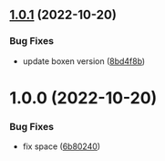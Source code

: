 ## [1.0.1](https://github.com/danieldkm/danielmorita-card/compare/v1.0.0...v1.0.1) (2022-10-20)


### Bug Fixes

* update boxen version ([8bd4f8b](https://github.com/danieldkm/danielmorita-card/commit/8bd4f8b97c673a178a51e804969bd6aab8d9f4d6))

# 1.0.0 (2022-10-20)


### Bug Fixes

* fix space ([6b80240](https://github.com/danieldkm/danielmorita-card/commit/6b802407716b9712afb81bec139195a3c327900c))

